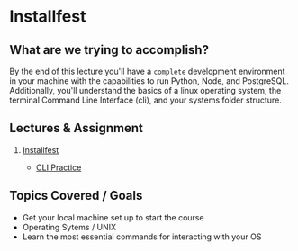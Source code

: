 # Installfest

## What are we trying to accomplish?

By the end of this lecture you'll have a `complete` development environment in your machine with the capabilities to run Python, Node, and PostgreSQL. Additionally, you'll understand the basics of a linux operating system, the terminal Command Line Interface (cli), and your systems folder structure.

## Lectures & Assignment

1. [Installfest](./installfest-cli.md)

   - [CLI Practice](https://github.com/Code-Platoon-Assignments/cli-practice.git)

## Topics Covered / Goals

- Get your local machine set up to start the course
- Operating Sytems / UNIX
- Learn the most essential commands for interacting with your OS
